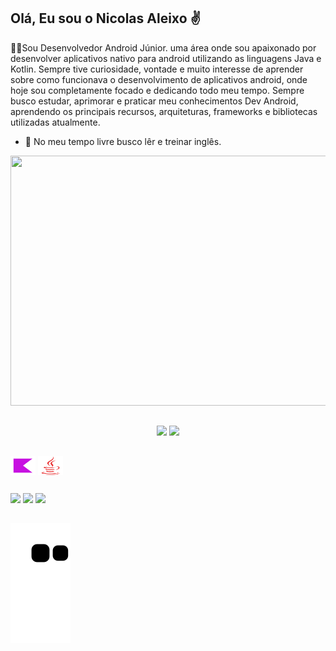 ## Olá, Eu sou o Nicolas Aleixo ✌️

👨‍💻Sou Desenvolvedor Android Júnior. uma área onde sou apaixonado por desenvolver aplicativos nativo para android utilizando as linguagens Java e Kotlin. Sempre tive curiosidade, vontade e muito interesse de aprender sobre como funcionava o desenvolvimento de aplicativos android, onde hoje sou completamente focado e dedicando todo meu tempo. Sempre busco estudar, aprimorar e praticar meu conhecimentos Dev Android, aprendendo os principais recursos, arquiteturas, frameworks e bibliotecas utilizadas atualmente.

- 🚀 No meu tempo livre busco lêr e treinar inglês.


<img src="https://user-images.githubusercontent.com/70382532/138322189-2db8df52-9dcb-40a0-88a8-c365466bd33d.gif" width="700" height="400" />

##

<div align="center">
    <img height="180em" src="https://github-readme-stats.vercel.app/api?username=aleixo-dev&show_icons=true&theme=github_dark&inclue_all_commits=true&count_private=true" />
    <img height="180em" src="https://github-readme-stats.vercel.app/api/top-langs/?username=aleixo-dev&layout=compact&langs_count=7&theme=github_dark" />
</div>

##

<div style="display: inline_block">
 <img align="center" alt="Nicolas-Kotlin" height="30" width="40" src="https://raw.githubusercontent.com/devicons/devicon/master/icons/kotlin/kotlin-plain.svg">
  <img align="center" alt="Nicolas-Java" height="30" width="40" src="https://raw.githubusercontent.com/devicons/devicon/master/icons/java/java-plain.svg">
</div>

##

<div>
 <a href="https://www.instagram.com/nicolas09aa/"><img src="https://img.shields.io/badge/Instagram-E4405F?style=for-the-badge&logo=instagram&logoColor=white"></a>
 <a href="https://www.linkedin.com/in/nicolas-aleixo/"><img src="https://img.shields.io/badge/LinkedIn-0077B5?style=for-the-badge&logo=linkedin&logoColor=white"></a>
 <a href="nicolasaleixo2020@gmail.com"><img src="https://img.shields.io/badge/Gmail-D14836?style=for-the-badge&logo=gmail&logoColor=white"</a>
</div>
    
##

![Snake animation](https://github.com/Aleixo-Dev/Aleixo-Dev/blob/output/github-contribution-grid-snake.svg)

